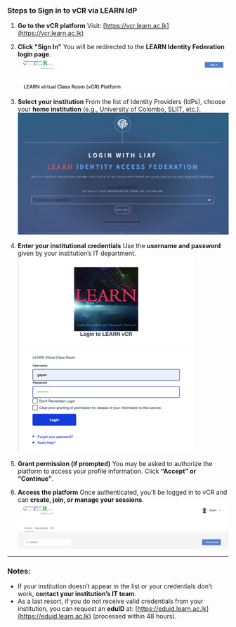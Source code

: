 
###  **Steps to Sign in to vCR via LEARN IdP**

1. **Go to the vCR platform**
   Visit: [https://vcr.learn.ac.lk](https://vcr.learn.ac.lk)

2. **Click "Sign In"**
   You will be redirected to the **LEARN Identity Federation login page**.
   <img src="https://github.com/LEARN-LK/VCR/blob/main/img/signin-01.png" alt="image" style="max-width: 100%;width: 500px;">

4. **Select your institution**
   From the list of Identity Providers (IdPs), choose your **home institution** (e.g., University of Colombo, SLIIT, etc.).
    <img src="https://github.com/LEARN-LK/VCR/blob/main/img/signin-02.png" alt="image" style="max-width: 100%;width: 500px;">

6. **Enter your institutional credentials**
   Use the **username and password** given by your institution’s IT department.
   <img src="https://github.com/LEARN-LK/VCR/blob/main/img/signin-03.png" alt="image" style="max-width: 100%;width: 400px;">

8. **Grant permission (if prompted)**
   You may be asked to authorize the platform to access your profile information. Click **“Accept” or “Continue”**.

9. **Access the platform**
   Once authenticated, you'll be logged in to vCR and can **create, join, or manage your sessions**.
   <img src="https://github.com/LEARN-LK/VCR/blob/main/img/singin-04.png" alt="image" style="max-width: 100%;width: 500px;">

---

###  Notes:

* If your institution doesn’t appear in the list or your credentials don’t work, **contact your institution’s IT team**.
* As a last resort, if you do not receive valid credentials from your institution, you can request an **eduID** at: [https://eduid.learn.ac.lk](https://eduid.learn.ac.lk) (processed within 48 hours).


